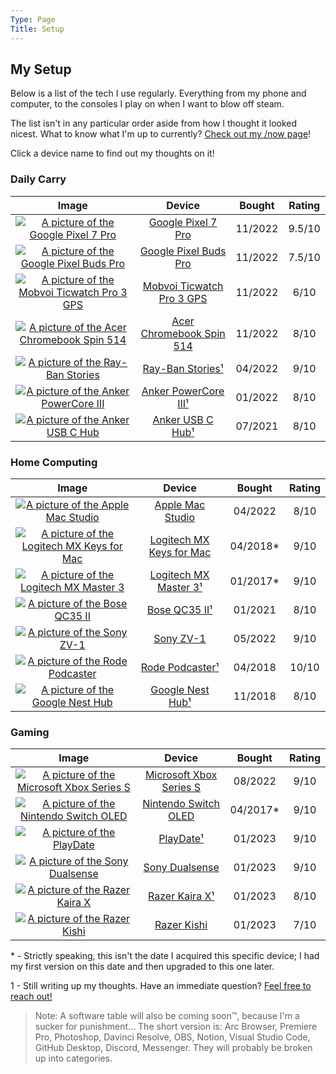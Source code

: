 ```yaml
---
Type: Page
Title: Setup
---
```


## My Setup

Below is a list of the tech I use regularly. Everything from my phone and computer, to the consoles I play on when I want to blow off steam.

The list isn't in any particular order aside from how I thought it looked nicest. What to know what I'm up to currently? [Check out my /now page](https://snpy.tech/now)!

Click a device name to find out my thoughts on it!

### Daily Carry
|                                                                                                                                  Image                                                                                                                                  |                             Device                             |  Bought  | Rating |
|:------------------------------------------------------------------------------------------------------------------------------------------------------------------------------------------------------------------------------------------------------------------------:|:-------------------------------------------------------------:|:--------:|:------:|
|        <a href="/setup/google-pixel-7-pro"><div class="img-container-square"> <img alt="A picture of the Google Pixel 7 Pro" src="https://raw.githubusercontent.com/george-probably/chachanidze.com/main/Images/setup/google-pixel-7-pro.webp"></div></a>                | [Google Pixel 7 Pro](/setup/google-pixel-7-pro)               | 11/2022  | 9.5/10 |
|     <a href="/setup/google-pixel-buds-pro"><div class="img-container-square"> <img alt="A picture of the Google Pixel Buds Pro" src="https://raw.githubusercontent.com/george-probably/chachanidze.com/main/Images/setup/google-pixel-buds-pro.webp"></div></a>          | [Google Pixel Buds Pro](/setup/google-pixel-buds-pro)         | 11/2022  | 7.5/10 |
| <a href="/setup/mobvoi-ticwatch-pro-3-gps"><div class="img-container-square"> <img alt="A picture of the Mobvoi Ticwatch Pro 3 GPS" src="https://raw.githubusercontent.com/george-probably/chachanidze.com/main/Images/setup/mobvoi-ticwatch-pro-3-gps.webp"></div></a>  | [Mobvoi Ticwatch Pro 3 GPS](/setup/mobvoi-ticwatch-pro-3-gps) | 11/2022  |  6/10  |
|  <a href="/setup/acer-chromebook-spin-514"><div class="img-container-square"> <img alt="A picture of the Acer Chromebook Spin 514" src="https://raw.githubusercontent.com/george-probably/chachanidze.com/main/Images/setup/acer-chromebook-spin-514.webp"></div></a>    | [Acer Chromebook Spin 514](/setup/acer-chromebook-spin-514)   | 11/2022  |  8/10  |
|           <a href="/setup/ray-ban-stories"><div class="img-container-square"> <img alt="A picture of the Ray-Ban Stories" src="https://raw.githubusercontent.com/george-probably/chachanidze.com/main/Images/setup/ray-ban-stories.webp"></div></a>                      |  [Ray-Ban Stories¹](/setup/ray-ban-stories)                   | 04/2022  |  9/10  |
|       <a href="/setup/anker-powercore-iii"><div class="img-container-square"> <img alt="A picture of the Anker PowerCore III" src="https://raw.githubusercontent.com/george-probably/chachanidze.com/main/Images/setup/anker-powercore-iii.webp"></div></a>              | [Anker PowerCore III¹](/setup/anker-powercore-iii)            | 01/2022  |  8/10  |
|           <a href="/setup/anker-usb-c-hub"><div class="img-container-square"> <img alt="A picture of the Anker USB C Hub" src="https://raw.githubusercontent.com/george-probably/chachanidze.com/main/Images/setup/anker-usb-c-hub.webp"></div></a>                      | [Anker USB C Hub¹](/setup/anker-usb-c-hub)                    | 07/2021  |  8/10  |

### Home Computing
|                                                                                                                                  Image                                                                                                                                  |                             Device                             |  Bought  | Rating |
|:------------------------------------------------------------------------------------------------------------------------------------------------------------------------------------------------------------------------------------------------------------------------:|:-------------------------------------------------------------:|:--------:|:------:|
|          <a href="/setup/apple-mac-studio"><div class="img-container-square"> <img alt="A picture of the Apple Mac Studio" src="https://raw.githubusercontent.com/george-probably/chachanidze.com/main/Images/setup/apple-mac-studio.webp"></div></a>                    | [Apple Mac Studio](/setup/apple-mac-studio)                   | 04/2022  |  8/10  |
|  <a href="/setup/logitech-mx-keys-for-mac"><div class="img-container-square"> <img alt="A picture of the Logitech MX Keys for Mac" src="https://raw.githubusercontent.com/george-probably/chachanidze.com/main/Images/setup/logitech-mx-keys-for-mac.webp"></div></a>    | [Logitech MX Keys for Mac](/setup/logitech-mx-keys-for-mac)   | 04/2018* |  9/10  |
|      <a href="/setup/logitech-mx-master-3"><div class="img-container-square"> <img alt="A picture of the Logitech MX Master 3" src="https://raw.githubusercontent.com/george-probably/chachanidze.com/main/Images/setup/logitech-mx-master-3.webp"></div></a>            | [Logitech MX Master 3¹](/setup/logitech-mx-master-3)          | 01/2017* |  9/10  |
|              <a href="/setup/bose-qc35-ii"><div class="img-container-square"> <img alt="A picture of the Bose QC35 II" src="https://raw.githubusercontent.com/george-probably/chachanidze.com/main/Images/setup/bose-qc35-ii.webp"></div></a>                            | [Bose QC35 II¹](/setup/bose-qc35-ii)                          | 01/2021  |  8/10  |
|                 <a href="/setup/sony-zv-1"><div class="img-container-square"> <img alt="A picture of the Sony ZV-1" src="https://raw.githubusercontent.com/george-probably/chachanidze.com/main/Images/setup/sony-zv-1.webp"></div></a>                                  | [Sony ZV-1](/setup/sony-zv-1)                                 | 05/2022  |  9/10  |
|            <a href="/setup/rode-podcaster"><div class="img-container-square"> <img alt="A picture of the Rode Podcaster" src="https://raw.githubusercontent.com/george-probably/chachanidze.com/main/Images/setup/rode-podcaster.webp"></div></a>                        | [Rode Podcaster¹](/setup/rode-podcaster)                      | 04/2018  |  10/10 |
|           <a href="/setup/google-nest-hub"><div class="img-container-square"> <img alt="A picture of the Google Nest Hub" src="https://raw.githubusercontent.com/george-probably/chachanidze.com/main/Images/setup/google-nest-hub.webp"></div></a>                      | [Google Nest Hub¹](/setup/google-nest-hub)                    | 11/2018  |  8/10  |

### Gaming
|                                                                                                                                  Image                                                                                                                                  |                             Device                             |  Bought  | Rating |
|:-----------------------------------------------------------------------------------------------------------------------------------------------------------------------------------------------------------------------------------------------------------------------:|:--------------------------------------------------------------:|:--------:|:------:|
|    <a href="/setup/microsoft-xbox-series-s"><div class="img-container-square"> <img alt="A picture of the Microsoft Xbox Series S" src="https://raw.githubusercontent.com/george-probably/chachanidze.com/main/Images/setup/microsoft-xbox-series-s.webp"></div></a>    | [Microsoft Xbox Series S](/setup/microsoft-xbox-series-s)      | 08/2022  |  9/10  |
|      <a href="/setup/nintendo-switch-oled"><div class="img-container-square"> <img alt="A picture of the Nintendo Switch OLED" src="https://raw.githubusercontent.com/george-probably/chachanidze.com/main/Images/setup/nintendo-switch-oled.webp"></div></a>           | [Nintendo Switch OLED](/setup/nintendo-switch-oled)            | 04/2017* |  9/10  |
|                  <a href="/setup/playdate"><div class="img-container-square"> <img alt="A picture of the PlayDate" src="https://raw.githubusercontent.com/george-probably/chachanidze.com/main/Images/setup/playdate.webp"></div></a>                                   | [PlayDate¹](/setup/playdate)                                   | 01/2023  |  9/10  |
|            <a href="/setup/sony-dualsense"><div class="img-container-square"> <img alt="A picture of the Sony Dualsense" src="https://raw.githubusercontent.com/george-probably/chachanidze.com/main/Images/setup/sony-dualsense.webp"></div></a>                       | [Sony Dualsense](/setup/sony-dualsense)                        | 01/2023  |  9/10  |
|             <a href="/setup/razer-kaira-x"><div class="img-container-square"> <img alt="A picture of the Razer Kaira X" src="https://raw.githubusercontent.com/george-probably/chachanidze.com/main/Images/setup/razer-kaira-x.webp"></div></a>                         | [Razer Kaira X¹](/setup/razer-kaira-x)                         | 01/2023  |  8/10  |
|               <a href="/setup/razer-kishi"><div class="img-container-square"> <img alt="A picture of the Razer Kishi" src="https://raw.githubusercontent.com/george-probably/chachanidze.com/main/Images/setup/razer-kishi.webp"></div></a>                             | [Razer Kishi](/setup/razer-kishi)                              | 01/2023  |  7/10  |

\* \- Strictly speaking, this isn't the date I acquired this specific device; I had my first version on this date and then upgraded to this one later.
  
1 - Still writing up my thoughts. Have an immediate question? [Feel free to reach out!](https://george.chachanidze.com) 

>Note: A software table will also be coming soon™️, because I'm a sucker for punishment... The short version is: Arc Browser, Premiere Pro, Photoshop, Davinci Resolve, OBS, Notion, Visual Studio Code, GitHub Desktop, Discord, Messenger. They will probably be broken up into categories.
